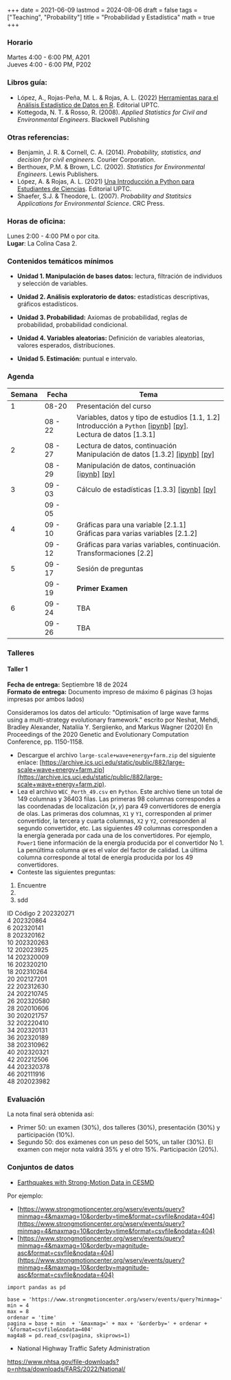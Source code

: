 +++
date      = 2021-06-09
lastmod   = 2024-08-06
draft     = false
tags      = ["Teaching", "Probability"]
title     = "Probabilidad y Estadística"
math      = true
+++

### Horario
Martes 4:00 - 6:00 PM, A201 <br>
Jueves 4:00 - 6:00 PM, P202 


### Libros guía:

+ López, A., Rojas-Peña, M. L. & Rojas, A. L. (2022) [Herramientas para el Análisis Estadístico de Datos en R](https://alexrojas.netlify.app/publication/hbio/). Editorial UPTC.
+ Kottegoda, N. T. & Rosso, R. (2008). *Applied Statistics for Civil and Environmental Engineers*. Blackwell Publishing

### Otras referencias:

+ Benjamin, J. R. & Cornell, C. A. (2014). *Probability, statistics, and decision for civil engineers.* Courier Corporation.
+ Berthouex, P.M. & Brown, L.C. (2002). *Statistics for Environmental Engineers.* Lewis Publishers.
+ López, A. & Rojas, A. L. (2021) [Una Introducción a Python para Estudiantes de Ciencias](https://alexrojas.netlify.app/publication/prog/). Editorial UPTC.
+ Shaefer, S.J. & Theodore, L. (2007). *Probability and Statitsics Applications for Environmental Science*. CRC Press.

### Horas de oficina: 

Lunes 2:00 - 4:00 PM o por cita. <br>
**Lugar**: La Colina Casa 2. 

### Contenidos temáticos mínimos

* **Unidad 1. Manipulación de bases datos:** lectura, filtración de individuos y selección de variables.

* **Unidad 2. Análisis exploratorio de datos:** estadísticas descriptivas, gráficos estadísticos.

* **Unidad 3. Probabilidad:** Axiomas de probabilidad, reglas de probabilidad, probabilidad condicional.

* **Unidad 4. Variables aleatorias:** Definición de variables aleatorias, valores esperados, distribuciones.

* **Unidad 5. Estimación:** puntual e intervalo.


### Agenda

Semana | Fecha | Tema |
---| ---| ---- |
1      | 08-20 | Presentación del curso |
&nbsp; | 08 - 22 | Variables, datos y tipo de estudios [1.1, 1.2] <br> Introducción a `Python` [[ipynb]](https://alexrojas.netlify.app/code/Prob/Intro.ipynb) [[py]](https://alexrojas.netlify.app/code/Prob/Intro.py). <br> Lectura de datos [1.3.1] |
2  |  08 - 27 | Lectura de datos, continuación <br> Manipulación de datos [1.3.2] [[ipynb]](https://alexrojas.netlify.app/code/Prob/Sec-1-3-1.ipynb) [[py]](https://alexrojas.netlify.app/code/Prob/Sec-1-3-1.py)  |
&nbsp; | 08 - 29 | Manipulación de datos, continuación  [[ipynb]](https://alexrojas.netlify.app/code/Prob/Sec-1-3-2.ipynb) [[py]](https://alexrojas.netlify.app/code/Prob/Sec-1-3-2.py)|
3  |  09 - 03 | Cálculo de estadísticas [1.3.3]  [[ipynb]](https://alexrojas.netlify.app/code/Prob/0903CalculoDeEstadisticas.ipynb) [[py]](https://alexrojas.netlify.app/code/Prob/0903CalculoDeEstadisticas.py)|
&nbsp; | 09 - 05 |  |
4  | 09 - 10 | Gráficas para una variable [2.1.1] <br> Gráficas para varias variables [2.1.2] |
&nbsp; | 09 - 12  |  Gráficas para varias variables, continuación. <br> Transformaciones [2.2] |
5  | 09 - 17 | Sesión de preguntas |
&nbsp; | 09 - 19  | **Primer Examen** |
6  | 09 - 24 | TBA |
&nbsp; | 09 - 26  | TBA |


### Talleres

#### Taller 1

**Fecha de entrega:** Septiembre 18 de 2024 <br>
**Formato de entrega:** Documento impreso de máximo 6 páginas (3 hojas impresas por ambos lados) <br>

Consideramos los datos del artículo: "Optimisation of large wave farms using a multi-strategy evolutionary framework." escrito por Neshat, Mehdi, Bradley Alexander, Nataliia Y. Sergiienko, and Markus Wagner (2020) En Proceedings of the 2020 Genetic and Evolutionary Computation Conference, pp. 1150-1158.

* Descargue el archivo `large-scale+wave+energy+farm.zip`  del siguiente enlace: [https://archive.ics.uci.edu/static/public/882/large-scale+wave+energy+farm.zip](https://archive.ics.uci.edu/static/public/882/large-scale+wave+energy+farm.zip).  
* Lea el archivo `WEC_Perth_49.csv` en `Python`. Este archivo tiene un total de 149 columnas y 36403 filas. Las primeras 98 columnas correspondes a las coordenadas de localización $(x,y)$  para 49 convertidores de energía de olas. Las primeras dos columnas, `X1` y `Y1`, corresponden al primer convertidor, la tercera y cuarta columnas, `X2` y `Y2`, corresponden al segundo convertidor, etc. Las siguientes 49 columnas corresponden a la energía generada por cada una de los convertidores. Por ejemplo, `Power1` tiene información de la energía producida por el convertidor No 1. La penúltima columna `qW` es el valor del factor de calidad. La última columna corresponde al total de energía producida por los 49 convertidores.
* Conteste las siguientes preguntas:

1. Encuentre
2. 
3. sdd


ID Código
2 	202320271 <br>
4 	202320864<br>
6 	202320141<br>
8 	202320162<br>
10 	202320263<br>
12 	202023925<br>
14	202320009<br>
16 	202320210<br>
18 	202310264<br>
20 	202127201<br>
22 	202312630<br>
24 	202210745<br>
26 	202320580<br>
28 	202010606<br>
30 	202021757<br>
32 	202220410<br>
34 	202320131<br>
36 	202320189<br>
38 	202310962<br>
40 	202320321<br>
42 	202212506<br>
44 	202320378<br>
46 	202111916<br>
48 	202023982<br>



<!--
&nbsp; | 08-22 | Espacio muestral y eventos |
2      | 08-27 | Probabilidad |
&nbsp; | 08-29  | Probabilidad, cont. |
3      | 09-03 | Probabilidad Condicional |
&nbsp; | 09-05  | Independencia y regla de Bayes |
4      | 09-10 | Sesión de preguntas |
&nbsp; | 09-12  | **Primer Examen** |
5      | 09-17 | Variables aleatorias |
&nbsp; | 09-19 | Función de masa de probabilidad <br> Función de densidad de probabilidad |
6      | 09-24 | Función de distribución y de fiabilidad |
&nbsp; | 09-26 | Función cuantil |
7      | 10-01 | Funciones de variables aleatorias |
&nbsp; | 10-03 | Estadísticas de orden |
8      | 10-08 | Sesión de preguntas |
&nbsp; | 10-10  | **Segundo Examen** |
-->

### Evaluación

La nota final será obtenida así: 

* Primer 50: un examen (30%), dos talleres (30%), presentación (30%) y participación (10%). 
* Segundo 50: dos exámenes con un peso del 50%, un taller (30%). El examen con mejor nota valdrá 35% y el otro 15%. Participación (20%).

### Conjuntos de datos

* [Earthquakes with Strong-Motion Data in CESMD](https://www.strongmotioncenter.org/wserv/events/builder/)

Por ejemplo:

* [https://www.strongmotioncenter.org/wserv/events/query?minmag=4&maxmag=10&orderby=time&format=csvfile&nodata=404](https://www.strongmotioncenter.org/wserv/events/query?minmag=4&maxmag=10&orderby=time&format=csvfile&nodata=404)
* [https://www.strongmotioncenter.org/wserv/events/query?minmag=4&maxmag=10&orderby=magnitude-asc&format=csvfile&nodata=404](https://www.strongmotioncenter.org/wserv/events/query?minmag=4&maxmag=10&orderby=magnitude-asc&format=csvfile&nodata=404)

```{python}
import pandas as pd

base = 'https://www.strongmotioncenter.org/wserv/events/query?minmag='
min = 4
max = 8
ordenar = 'time'
pagina = base + min  + '&maxmag=' + max + '&orderby=' + ordenar + '&format=csvfile&nodata=404'
mag4a8 = pd.read_csv(pagina, skiprows=1)
```

* National Highway Traffic Safety Administration

https://www.nhtsa.gov/file-downloads?p=nhtsa/downloads/FARS/2022/National/

<!--
### 

### 

Considere el archivo localizado en la siguiente dirección https://alexrojas.netlify.com/Data/Prog/gene_table.txt.  Este archivo contiene la siguiente información de genes en el genoma humano: símbolo, biotipo, cromosoma, hebra y número de transcripciones. Por ejemplo, el primer gen en el archivo tiene el símbolo `TSPAN6`, está localizado en la hebra `-` del cromosoma `X` y tiene 5 transcripciones. Además es un gen que codifica para proteína. El símbolo de cada gen sigue los estándares dados por el Comité para la Nomenclatura de Genes del Genoma Humano (HUGO Gene Nomenclature Committee, [HGNC](https://www.genenames.org/)).  Al digitar `TSPAN6` en el campo de búsqueda en la página en internet de este Comité, encontramos que el nombre es `tetraspanin 6` y su localización citogenética es `Xq22.1`, es decir, la posición `22.1` del brazo largo del cromosoma `X`. Al buscar este gen en la página: [https://www.ensembl.org/](https://www.ensembl.org/) y desplegar la tabla de transcripción podemos observar la lista de las 5 transcripciones.

Realice la siguiente manipulación:

* Importe el archivo `gene_table.txt`. Aunque este archivo tiene extensión `txt`, los valores son separados por comas. Además, note que el número de transcripciones es un número entero
* Renombre las variables con nombres en castellano
* Filtre únicamente los genes localizados en los cromosomas 2, 6 y X
* Utilizando la función `tolower()`, pase el nombre de los genes de mayúsculas a minúsculas
* Filtre los genes con biotipo igual a `lincRNA`





|4      |2022-09-20 | **Sesión de preguntas** |
|&nbsp; |2022-09-22 | **Examen I** |
|5      |2022-09-27 | Solución Examen I  |
|&nbsp; |2022-09-29 | Bernoulli |
|6      |2022-10-04 | Binomial, Poisson  |
|&nbsp; |2022-10-06 | Ejercicios Binomial y Poisson |
|7      |2022-10-11 | Uniforme, Exponencial |
|&nbsp; |2022-10-13 | Normal |
|8      |2022-10-18 | **Sesión de preguntas** |
|&nbsp; |2022-10-20 | **Examen II** |
|9      |2022-10-25 | Solución Examen II |
|&nbsp; |2022-10-27 | Semana de la Investigación |
|10     |2022-11-01 | Diálogo Regional Vinculante |
|&nbsp; |2022-11-03 | Análisis de datos exploratorio |
|11     |2022-11-08 | Análisis de datos exploratorio, continuación |
|&nbsp; |2022-11-10 | Análisis de datos exploratorio, continuación  |
|12     |2022-11-15 | **Sesión de preguntas** |
|&nbsp; |2022-11-17 | **Examen III** |
|13     |2022-11-22 |  |
|&nbsp; |2022-11-24 |  |
|14     |2022-11-29 |  |
|&nbsp; |2022-12-01 |   |
|15     |2022-12-06 |  |
|&nbsp; |2022-12-08 |&nbsp;    |
|16     |2022-12-13 |   |
|&nbsp; |2022-12-15 |    |


## Código

```{python}
## Código Sep 1, 2022
import numpy as np
import pandas as pd
import seaborn as sns
from matplotlib import pyplot as plt

# Lectura de los datos
rupture = pd.read_csv("https://alexrojas.netlify.com/Data/Prob/rupture.csv")

# Histograma
sns.histplot(data=rupture, x="mr")

# Frecuencias en A y B

A = rupture[(rupture.mr < 50)*(rupture.mr > 25)]
B = rupture[(rupture.mr < 60)*(rupture.mr > 35)]
A.shape
B.shape

# Histograma otra partición
sns.histplot(data=rupture, x="mr", bins = range(5,75,5))

# Obtener frecuencias utilizando histogram
conteos, particion  = np.histogram(rupture.mr, bins = np.arange(5,75,5))
pd.DataFrame({'intervalo': [str(i)+'-'+str(i+5) for i in particion[:-1]], 'Frec':conteos}).set_index('intervalo')

# Frecuencias en A y B
ruptureFrec['25-30':'45-50'].sum(axis=0)
ruptureFrec['35-40':'55-60'].sum(axis=0)

# AB
ruptureFrec['35-40':'45-50'].sum(axis=0)/165
# A+B
ruptureFrec['25-30':'55-60'].sum(axis=0)/165
```
-->

